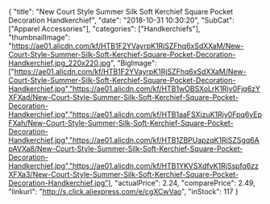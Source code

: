 {
	"title": "New Court Style Summer Silk Soft Kerchief Square  Pocket Decoration Handkerchief",
	"date": "2018-10-31 10:30:20",
	"SubCat": ["Apparel Accessories"],
	"categories": ["Handkerchiefs"],
	"thumbnailImage": "https://ae01.alicdn.com/kf/HTB1F2YVayrpK1RjSZFhq6xSdXXaM/New-Court-Style-Summer-Silk-Soft-Kerchief-Square-Pocket-Decoration-Handkerchief.jpg_220x220.jpg",
	"BigImage": ["https://ae01.alicdn.com/kf/HTB1F2YVayrpK1RjSZFhq6xSdXXaM/New-Court-Style-Summer-Silk-Soft-Kerchief-Square-Pocket-Decoration-Handkerchief.jpg","https://ae01.alicdn.com/kf/HTB1wOBSXoLrK1Rjy0Fjq6zYXFXad/New-Court-Style-Summer-Silk-Soft-Kerchief-Square-Pocket-Decoration-Handkerchief.jpg","https://ae01.alicdn.com/kf/HTB1aaFSXjzuK1Rjy0Fpq6yEpFXah/New-Court-Style-Summer-Silk-Soft-Kerchief-Square-Pocket-Decoration-Handkerchief.jpg","https://ae01.alicdn.com/kf/HTB1ZBPUapzqK1RjSZSgq6ApAVXa8/New-Court-Style-Summer-Silk-Soft-Kerchief-Square-Pocket-Decoration-Handkerchief.jpg","https://ae01.alicdn.com/kf/HTB1YKVSXdfvK1RjSspfq6zzXFXa3/New-Court-Style-Summer-Silk-Soft-Kerchief-Square-Pocket-Decoration-Handkerchief.jpg"],
	"actualPrice": 2.24,
	"comparePrice": 2.49,
	"linkurl": "http://s.click.aliexpress.com/e/cgXCwVao",
	"inStock": 117
}
